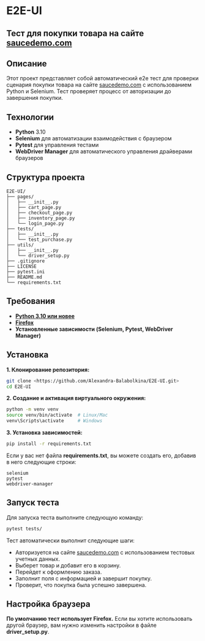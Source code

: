 # E2E-UI 
## Тест для покупки товара на сайте [saucedemo.com](https://www.saucedemo.com)

## Описание

Этот проект представляет собой автоматический e2e тест для проверки сценария покупки товара на сайте [saucedemo.com](https://www.saucedemo.com) с использованием Python и Selenium. Тест проверяет процесс от авторизации до завершения покупки.

## Технологии

- **Python** 3.10
- **Selenium** для автоматизации взаимодействия с браузером
- **Pytest** для управления тестами
- **WebDriver Manager** для автоматического управления драйверами браузеров

## Структура проекта

```
E2E-UI/
├── pages/
│   ├── __init__.py
│   ├── cart_page.py
│   ├── checkout_page.py
│   ├── inventory_page.py
│   └── login_page.py
├── tests/
│   ├── __init__.py
│   └── test_purchase.py
├── utils/
│   ├── __init__.py
│   └── driver_setup.py
├── .gitignore
├── LICENSE
├── pytest.ini
├── README.md
└── requirements.txt
```
## Требования
- **[Python 3.10 или новее](https://www.python.org/downloads/)**
- **[Firefox](https://www.mozilla.org/ru/firefox/)**
- **Установленные зависимости (Selenium, Pytest, WebDriver Manager)**

## Установка

**1. Клонирование репозитория:**

```bash
git clone <https://github.com/Alexandra-Balabolkina/E2E-UI.git>
cd E2E-UI
```
**2. Создание и активация виртуального окружения:**

```bash
python -m venv venv
source venv/bin/activate  # Linux/Mac
venv\Scripts\activate     # Windows
```
**3. Установка зависимостей:**

```bash
pip install -r requirements.txt
```

Если у вас нет файла **requirements.txt**, вы можете создать его, добавив в него следующие строки:

```
selenium
pytest
webdriver-manager
```
## Запуск теста
Для запуска теста выполните следующую команду:

```bash
pytest tests/
```

Тест автоматически выполнит следующие шаги:

- Авторизуется на сайте [saucedemo.com](https://www.saucedemo.com) с использованием тестовых учетных данных.
- Выберет товар и добавит его в корзину.
- Перейдет к оформлению заказа.
- Заполнит поля с информацией и завершит покупку.
- Проверит, что покупка была успешно завершена.

## Настройка браузера
**По умолчанию тест использует Firefox.**
Если вы хотите использовать другой браузер, вам нужно изменить настройки в файле **driver_setup.py**.

